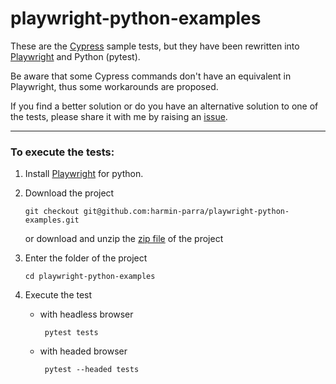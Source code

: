 # playwright-python-examples

These are the [Cypress](https://example.cypress.io/) sample tests, but they have been rewritten into [Playwright](https://playwright.dev/python/docs/intro) and Python (pytest).

Be aware that some Cypress commands don't have an equivalent in Playwright, thus some workarounds are proposed.

If you find a better solution or do you have an alternative solution to one of the tests, please share it with me by raising an [issue](https://github.com/harmin-parra/playwright-python-examples/issues).

---
### To execute the tests:

1. Install [Playwright](https://playwright.dev/python/docs/intro) for python.

2. Download the project
   
   ``git checkout git@github.com:harmin-parra/playwright-python-examples.git``

   or download and unzip the [zip file](https://github.com/harmin-parra/playwright-python-examples/archive/refs/heads/main.zip) of the project

3. Enter the folder of the project

   ``cd playwright-python-examples``

4. Execute the test

   * with headless browser
  
     `` pytest tests``

   * with headed browser

     `` pytest --headed tests``
